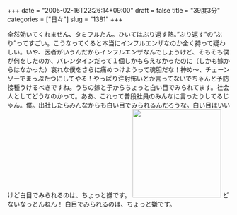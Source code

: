 +++
date = "2005-02-16T22:26:14+09:00"
draft = false
title = "39度3分"
categories = ["日々"]
slug = "1381"
+++

全然効いてくれません、タミフルたん。ひいてはぶり返す熱。”ぶり返す”の”ぶり”ってすごい。こうなってくると本当にインフルエンザなのか全く持って疑わしい。いや、医者がいうんだからインフルエンザなんでしょうけど、そもそも僕が何をしたのか、バレンタインだって１個しかもらえなかったのに（しかも嫁からはなかった）哀れな僕をさらに痛めつけようって魂胆だな！神め〜、チェーンソーでまっぷたつにしてやる！やっぱり注射怖いとか言ってないでちゃんと予防接種うけるべきですね。うちの嫁と子からちょっと白い目でみられてます。社会人としてどうなのかって。ああ、これって普段社員のみんなに言ったりしてるじゃん。僕。出社したらみんなからも白い目でみられるんだろうな。白い目はいいけど白目でみられるのは、ちょっと嫌です。
<img src="http://ieiriblog.jugem.jp/?image=4129" width="200" height="200" alt="" class="pict" />
どないなっとんねん！
白目でみられるのは、ちょっと嫌です。

